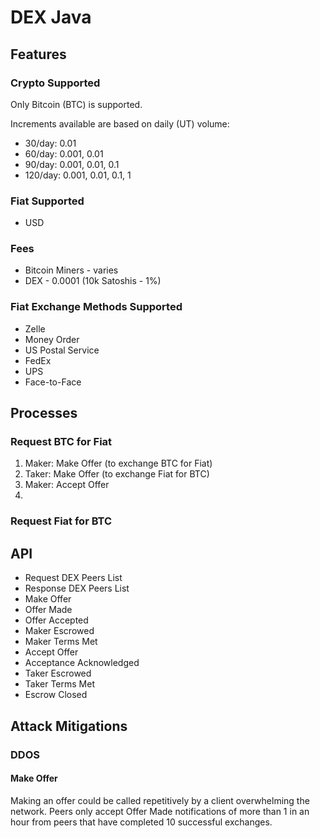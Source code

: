 # DEX Java

## Features

### Crypto Supported
Only Bitcoin (BTC) is supported.

Increments available are based on daily (UT) volume:

* 30/day: 0.01
* 60/day: 0.001, 0.01
* 90/day: 0.001, 0.01, 0.1
* 120/day: 0.001, 0.01, 0.1, 1

### Fiat Supported
* USD

### Fees
* Bitcoin Miners - varies
* DEX - 0.0001 (10k Satoshis - 1%)

### Fiat Exchange Methods Supported
* Zelle
* Money Order
* US Postal Service
* FedEx
* UPS
* Face-to-Face

## Processes

### Request BTC for Fiat
1. Maker: Make Offer (to exchange BTC for Fiat)
2. Taker: Make Offer (to exchange Fiat for BTC)
3. Maker: Accept Offer
4.

### Request Fiat for BTC

## API

* Request DEX Peers List
* Response DEX Peers List
* Make Offer
* Offer Made
* Offer Accepted
* Maker Escrowed
* Maker Terms Met
* Accept Offer
* Acceptance Acknowledged
* Taker Escrowed
* Taker Terms Met
* Escrow Closed

## Attack Mitigations

### DDOS

#### Make Offer
Making an offer could be called repetitively by a client overwhelming the network.
Peers only accept Offer Made notifications of more than 1 in an hour from peers
that have completed 10 successful exchanges.

